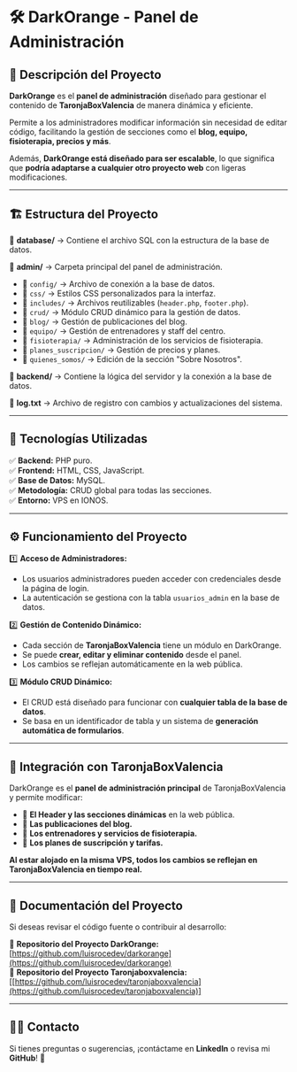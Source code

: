 # 🛠️ DarkOrange - Panel de Administración

## 📌 Descripción del Proyecto

**DarkOrange** es el **panel de administración** diseñado para gestionar el contenido de **TaronjaBoxValencia** de manera dinámica y eficiente.  

Permite a los administradores modificar información sin necesidad de editar código, facilitando la gestión de secciones como el **blog, equipo, fisioterapia, precios y más**.  

Además, **DarkOrange está diseñado para ser escalable**, lo que significa que **podría adaptarse a cualquier otro proyecto web** con ligeras modificaciones.

---

## 🏗️ Estructura del Proyecto

📂 **database/** → Contiene el archivo SQL con la estructura de la base de datos.  

📂 **admin/** → Carpeta principal del panel de administración.  
  - 📂 `config/` → Archivo de conexión a la base de datos.  
  - 📂 `css/` → Estilos CSS personalizados para la interfaz.  
  - 📂 `includes/` → Archivos reutilizables (`header.php`, `footer.php`).  
  - 📂 `crud/` → Módulo CRUD dinámico para la gestión de datos.  
  - 📂 `blog/` → Gestión de publicaciones del blog.  
  - 📂 `equipo/` → Gestión de entrenadores y staff del centro.  
  - 📂 `fisioterapia/` → Administración de los servicios de fisioterapia.  
  - 📂 `planes_suscripcion/` → Gestión de precios y planes.  
  - 📂 `quienes_somos/` → Edición de la sección "Sobre Nosotros".  

📂 **backend/** → Contiene la lógica del servidor y la conexión a la base de datos.  

📜 **log.txt** → Archivo de registro con cambios y actualizaciones del sistema.  

---

## 🔧 Tecnologías Utilizadas

✅ **Backend:** PHP puro.  
✅ **Frontend:** HTML, CSS, JavaScript.  
✅ **Base de Datos:** MySQL.  
✅ **Metodología:** CRUD global para todas las secciones.  
✅ **Entorno:** VPS en IONOS.  

---

## ⚙️ Funcionamiento del Proyecto

1️⃣ **Acceso de Administradores:**  
   - Los usuarios administradores pueden acceder con credenciales desde la página de login.  
   - La autenticación se gestiona con la tabla `usuarios_admin` en la base de datos.  

2️⃣ **Gestión de Contenido Dinámico:**  
   - Cada sección de **TaronjaBoxValencia** tiene un módulo en DarkOrange.  
   - Se puede **crear, editar y eliminar contenido** desde el panel.  
   - Los cambios se reflejan automáticamente en la web pública.  

3️⃣ **Módulo CRUD Dinámico:**  
   - El CRUD está diseñado para funcionar con **cualquier tabla de la base de datos**.  
   - Se basa en un identificador de tabla y un sistema de **generación automática de formularios**.  

---

## 📡 Integración con TaronjaBoxValencia

DarkOrange es el **panel de administración principal** de TaronjaBoxValencia y permite modificar:

- 🔹 **El Header y las secciones dinámicas** en la web pública.  
- 🔹 **Las publicaciones del blog.**  
- 🔹 **Los entrenadores y servicios de fisioterapia.**  
- 🔹 **Los planes de suscripción y tarifas.**  

**Al estar alojado en la misma VPS, todos los cambios se reflejan en TaronjaBoxValencia en tiempo real.**  

---

## 📜 Documentación del Proyecto

Si deseas revisar el código fuente o contribuir al desarrollo:

📌 **Repositorio del Proyecto DarkOrange:** [https://github.com/luisrocedev/darkorange](https://github.com/luisrocedev/darkorange)  
📌 **Repositorio del Proyecto Taronjaboxvalencia:** [[https://github.com/luisrocedev/taronjaboxvalencia](https://github.com/luisrocedev/taronjaboxvalencia)]

---

## 👨‍💻 Contacto

Si tienes preguntas o sugerencias, ¡contáctame en **LinkedIn** o revisa mi **GitHub**! 🚀
